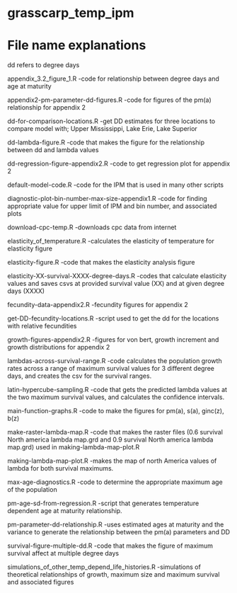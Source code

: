 # grasscarp_temp_ipm

# File name explanations

dd refers to degree days

appendix_3.2_figure_1.R
-code for relationship between degree days and age at maturity

appendix2-pm-parameter-dd-figures.R
-code for figures of the pm(a) relationship for appendix 2

dd-for-comparison-locations.R
-get DD estimates for three locations to compare model with; Upper Mississippi, Lake Erie, Lake Superior

dd-lambda-figure.R
-code that makes the figure for the relationship between dd and lambda values

dd-regression-figure-appendix2.R
-code to get regression plot for appendix 2

default-model-code.R
-code for the IPM that is used in many other scripts

diagnostic-plot-bin-number-max-size-appendix1.R
-code for finding appropriate value for upper limit of IPM and bin number, and associated plots

download-cpc-temp.R
-downloads cpc data from internet

elasticity_of_temperature.R
-calculates the elasticity of temperature for elasticity figure

elasticity-figure.R
-code that makes the elasticity analysis figure

elasticity-XX-survival-XXXX-degree-days.R
-codes that calculate elasticity values and saves csvs at provided survival value (XX) and at given degree days (XXXX)

fecundity-data-appendix2.R
-fecundity figures for appendix 2

get-DD-fecundity-locations.R
-script used to get the dd for the locations with relative fecundities

growth-figures-appendix2.R
-figures for von bert, growth increment and growth distributions for appendix 2

lambdas-across-survival-range.R
-code calculates the population growth rates across a range of maximum survival values for 3 different degree days, and creates the csv for the survival ranges.

latin-hypercube-sampling.R
-code that gets the predicted lambda values at the two maximum survival values, and calculates the confidence intervals. 

main-function-graphs.R
-code to make the figures for pm(a), s(a), ginc(z), b(z)

make-raster-lambda-map.R
-code that makes the raster files (0.6 survival North america lambda map.grd and 0.9 survival North america lambda map.grd) used in making-lambda-map-plot.R

making-lambda-map-plot.R
-makes the map of north America values of lambda for both survival maximums.

max-age-diagnostics.R
-code to determine the appropriate maximum age of the population

pm-age-sd-from-regression.R
-script that generates temperature dependent age at maturity relationship.

pm-parameter-dd-relationship.R
-uses estimated ages at maturity and the variance to generate the relationship between the pm(a) parameters and DD

survival-figure-multiple-dd.R
-code that makes the figure of maximum survival affect at multiple degree days

simulations_of_other_temp_depend_life_histories.R
-simulations of theoretical relationships of growth, maximum size and maximum survival and associated figures

